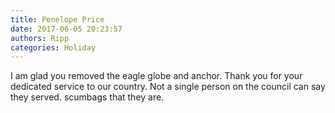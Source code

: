 ```yaml
---
title: Penelope Price
date: 2017-06-05 20:23:57
authors: Ripp
categories: Holiday
---
```


 I am glad you removed the eagle globe and anchor. 
Thank you for your dedicated service to our country.
Not a single person on the council can say they served.
scumbags that they are.